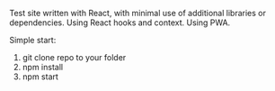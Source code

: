 Test site written with React, with minimal use of additional libraries or dependencies. Using React hooks and context. Using PWA.

Simple start:
1) git clone repo to your folder
2) npm install
3) npm start
